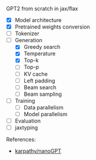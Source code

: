 GPT2 from scratch in jax/flax

- [x] Model architecture
- [x] Pretrained weights conversion
- [ ] Tokenizer
- [ ] Generation
    - [x] Greedy search
    - [x] Temperature
    - [x] Top-k
    - [ ] Top-p
    - [ ] KV cache
    - [ ] Left padding
    - [ ] Beam search
    - [ ] Beam sampling
- [ ] Training
    - [ ] Data parallelism
    - [ ] Model parallelism
- [ ] Evaluation
- [ ] jaxtyping

References:
- [karpathy/nanoGPT](https://github.com/karpathy/nanoGPT)
